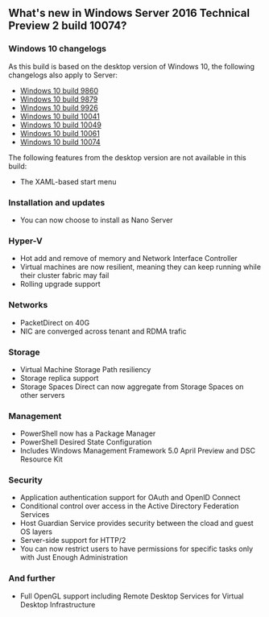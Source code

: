 ## What's new in Windows Server 2016 Technical Preview 2 build 10074?

### Windows 10 changelogs
As this build is based on the desktop version of Windows 10, the following changelogs also apply to Server:
- [Windows 10 build 9860](http://changewindows.org/build.php?build=9860)
- [Windows 10 build 9879](http://changewindows.org/build.php?build=9879)
- [Windows 10 build 9926](http://changewindows.org/build.php?build=9926)
- [Windows 10 build 10041](http://changewindows.org/build.php?build=10041)
- [Windows 10 build 10049](http://changewindows.org/build.php?build=10049)
- [Windows 10 build 10061](http://changewindows.org/build.php?build=10061)
- [Windows 10 build 10074](http://changewindows.org/build.php?build=10074)

The following features from the desktop version are not available in this build:
- The XAML-based start menu

### Installation and updates
- You can now choose to install as Nano Server

### Hyper-V
- Hot add and remove of memory and Network Interface Controller
- Virtual machines are now resilient, meaning they can keep running while their cluster fabric may fail
- Rolling upgrade support

### Networks
- PacketDirect on 40G
- NIC are converged across tenant and RDMA trafic

### Storage
- Virtual Machine Storage Path resiliency
- Storage replica support
- Storage Spaces Direct can now aggregate from Storage Spaces on other servers

### Management
- PowerShell now has a Package Manager
- PowerShell Desired State Configuration
- Includes Windows Management Framework 5.0 April Preview and DSC Resource Kit

### Security
- Application authentication support for OAuth and OpenID Connect
- Conditional control over access in the Active Directory Federation Services
- Host Guardian Service provides security between the cload and guest OS layers
- Server-side support for HTTP/2
- You can now restrict users to have permissions for specific tasks only with Just Enough Administration

### And further
- Full OpenGL support including Remote Desktop Services for Virtual Desktop Infrastructure
